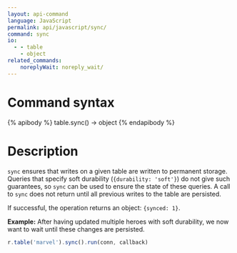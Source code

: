 ```yaml
---
layout: api-command 
language: JavaScript
permalink: api/javascript/sync/
command: sync
io:
  - - table
    - object
related_commands:
    noreplyWait: noreply_wait/
---
```


# Command syntax #

{% apibody %}
table.sync() &rarr; object
{% endapibody %}

# Description #

`sync` ensures that writes on a given table are written to permanent storage. Queries
that specify soft durability (`{durability: 'soft'}`) do not give such guarantees, so
`sync` can be used to ensure the state of these queries. A call to `sync` does not return
until all previous writes to the table are persisted.

If successful, the operation returns an object: `{synced: 1}`.

__Example:__ After having updated multiple heroes with soft durability, we now want to wait
until these changes are persisted.

```javascript
r.table('marvel').sync().run(conn, callback)
```


